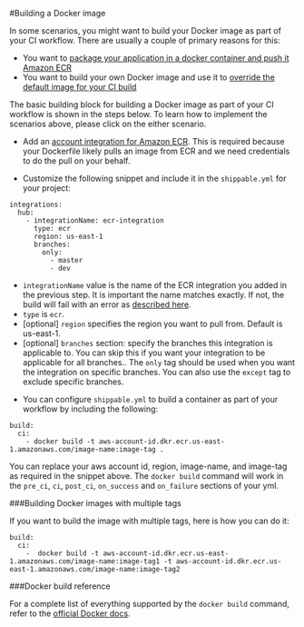 
#Building a Docker image

In some scenarios, you might want to build your Docker image as part of your CI workflow. There are usually a couple of primary reasons for this:

* You want to [package your application in a docker container and push it Amazon ECR](/tutorials/ci/hub-amazon-ecr-push-docker-image/)
* You want to build your own Docker image and use it to [override the default image for your CI build](/tutorials/ci/hub-amazon-ecr-custom-ci-image/)

The basic building block for building a Docker image as part of your CI workflow is shown in the steps below. To learn how to implement the scenarios above, please click on the either scenario.

* Add an [account integration for Amazon ECR](/integrations/imageRegistries/ecr/). This is required because your Dockerfile likely pulls an image from ECR and we need credentials to do the pull on your behalf.

* Customize the following snippet and include it in the `shippable.yml` for your project:

```
integrations:
  hub:
    - integrationName: ecr-integration
      type: ecr
      region: us-east-1
      branches:
        only:
          - master
          - dev
```
- `integrationName` value is the name of the ECR integration you added in the previous step. It is important the name matches exactly. If not, the build will fail with an error as [described here](/ci/troubleshoot/#integration-name-specified-in-yml-does-not-match).
- `type` is `ecr`.
- [optional] `region` specifies the region you want to pull from. Default is us-east-1.
- [optional] `branches` section: specify the branches this integration is applicable to. You can skip this if you want your integration to be applicable for all branches.. The `only` tag should be used when you want the integration on specific branches. You can also use the `except` tag to exclude specific branches.

* You can configure `shippable.yml` to build a container as part of your workflow by including the following:

```
build:
  ci:
    - docker build -t aws-account-id.dkr.ecr.us-east-1.amazonaws.com/image-name:image-tag .
```
You can replace your aws account id, region, image-name, and image-tag as required in the snippet above. The `docker build` command will work in the `pre_ci`, `ci`, `post_ci`, `on_success` and `on_failure` sections of your yml.

###Building Docker images with multiple tags

If you want to build the image with multiple tags, here is how you can do it:

```
build:
  ci:
    -  docker build -t aws-account-id.dkr.ecr.us-east-1.amazonaws.com/image-name:image-tag1 -t aws-account-id.dkr.ecr.us-east-1.amazonaws.com/image-name:image-tag2
```

###Docker build reference

For a complete list of everything supported by the `docker build` command, refer to the [official Docker docs](https://docs.docker.com/engine/reference/commandline/build/).
